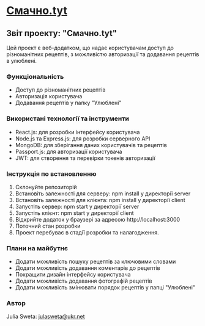 # [Смачно.tyt](https://julasweta.github.io/portal/)


## Звіт проекту: "Смачно.tyt"

Цей проект є веб-додатком, що надає користувачам доступ до різноманітних рецептів, з можливістю авторизації та додавання рецептів в улюблені.

### Функціональність
- Доступ до різноманітних рецептів
- Авторизація користувача
- Додавання рецептів у папку "Улюблені"

### Використані технології та інструменти
- React.js: для розробки інтерфейсу користувача
- Node.js та Express.js: для розробки серверного API
- MongoDB: для зберігання даних користувачів та рецептів
- Passport.js: для авторизації користувача
- JWT: для створення та перевірки токенів авторизації

### Інструкція по встановленню
1. Склонуйте репозиторій
2. Встановіть залежності для серверу: npm install у директорії server
3. Встановіть залежності для клієнта: npm install у директорії client
4. Запустіть сервер: npm start у директорії server
5. Запустіть клієнт: npm start у директорії client
6. Відкрийте додаток у браузері за адресою http://localhost:3000
7. Поточний стан розробки
8. Проект перебуває в стадії розробки та налагодження.

### Плани на майбутнє
- Додати можливість пошуку рецептів за ключовими словами
- Додати можливість додавання коментарів до рецептів
- Покращити дизайн інтерфейсу користувача
- Додати можливість додавання фотографій рецептів
- Додати можливість змінювати порядок рецептів у папці "Улюблені"

### Автор
Julia Sweta: julasweta@ukr.net




